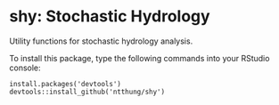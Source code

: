 # shy: Stochastic Hydrology

Utility functions for stochastic hydrology analysis.

To install this package, type the following commands into your RStudio console:

```
install.packages('devtools')
devtools::install_github('ntthung/shy')
```
